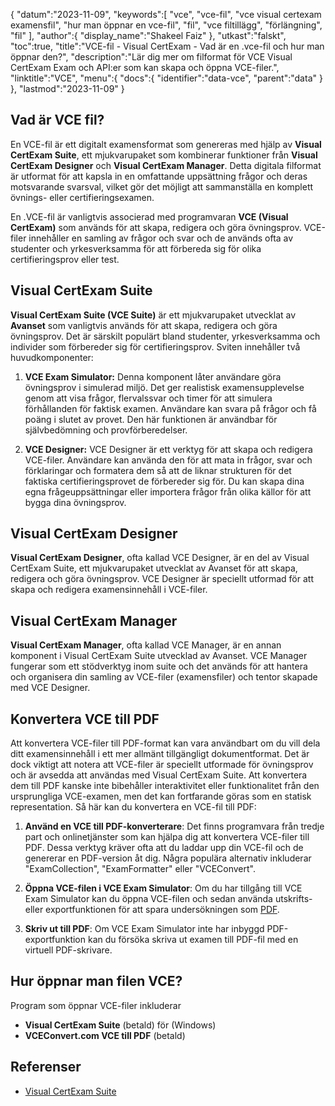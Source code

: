 {
"datum":"2023-11-09",
   "keywords":[
"vce",
"vce-fil",
"vce visual certexam examensfil",
"hur man öppnar en vce-fil",
"fil",
"vce filtillägg",
"förlängning",
"fil"
],
   "author":{
"display_name":"Shakeel Faiz"
},
"utkast":"falskt",
"toc":true,
"title":"VCE-fil - Visual CertExam - Vad är en .vce-fil och hur man öppnar den?",
   "description":"Lär dig mer om filformat för VCE Visual CertExam Exam och API:er som kan skapa och öppna VCE-filer.",
"linktitle":"VCE",
   "menu":{
      "docs":{
         "identifier":"data-vce",
         "parent":"data"
}
},
"lastmod":"2023-11-09"
}

## Vad är VCE fil?

En VCE-fil är ett digitalt examensformat som genereras med hjälp av **Visual CertExam Suite**, ett mjukvarupaket som kombinerar funktioner från **Visual CertExam Designer** och **Visual CertExam Manager**. Detta digitala filformat är utformat för att kapsla in en omfattande uppsättning frågor och deras motsvarande svarsval, vilket gör det möjligt att sammanställa en komplett övnings- eller certifieringsexamen.

En .VCE-fil är vanligtvis associerad med programvaran **VCE (Visual CertExam)** som används för att skapa, redigera och göra övningsprov. VCE-filer innehåller en samling av frågor och svar och de används ofta av studenter och yrkesverksamma för att förbereda sig för olika certifieringsprov eller test.

## Visual CertExam Suite

**Visual CertExam Suite (VCE Suite)** är ett mjukvarupaket utvecklat av **Avanset** som vanligtvis används för att skapa, redigera och göra övningsprov. Det är särskilt populärt bland studenter, yrkesverksamma och individer som förbereder sig för certifieringsprov. Sviten innehåller två huvudkomponenter:

1. **VCE Exam Simulator:** Denna komponent låter användare göra övningsprov i simulerad miljö. Det ger realistisk examensupplevelse genom att visa frågor, flervalssvar och timer för att simulera förhållanden för faktisk examen. Användare kan svara på frågor och få poäng i slutet av provet. Den här funktionen är användbar för självbedömning och provförberedelser.
    


2. **VCE Designer:** VCE Designer är ett verktyg för att skapa och redigera VCE-filer. Användare kan använda den för att mata in frågor, svar och förklaringar och formatera dem så att de liknar strukturen för det faktiska certifieringsprovet de förbereder sig för. Du kan skapa dina egna frågeuppsättningar eller importera frågor från olika källor för att bygga dina övningsprov.

## Visual CertExam Designer

**Visual CertExam Designer**, ofta kallad VCE Designer, är en del av Visual CertExam Suite, ett mjukvarupaket utvecklat av Avanset för att skapa, redigera och göra övningsprov. VCE Designer är speciellt utformad för att skapa och redigera examensinnehåll i VCE-filer.

## Visual CertExam Manager

**Visual CertExam Manager**, ofta kallad VCE Manager, är en annan komponent i Visual CertExam Suite utvecklad av Avanset. VCE Manager fungerar som ett stödverktyg inom suite och det används för att hantera och organisera din samling av VCE-filer (examensfiler) och tentor skapade med VCE Designer.

## Konvertera VCE till PDF

Att konvertera VCE-filer till PDF-format kan vara användbart om du vill dela ditt examensinnehåll i ett mer allmänt tillgängligt dokumentformat. Det är dock viktigt att notera att VCE-filer är speciellt utformade för övningsprov och är avsedda att användas med Visual CertExam Suite. Att konvertera dem till PDF kanske inte bibehåller interaktivitet eller funktionalitet från den ursprungliga VCE-examen, men det kan fortfarande göras som en statisk representation. Så här kan du konvertera en VCE-fil till PDF:

1. **Använd en VCE till PDF-konverterare**: Det finns programvara från tredje part och onlinetjänster som kan hjälpa dig att konvertera VCE-filer till PDF. Dessa verktyg kräver ofta att du laddar upp din VCE-fil och de genererar en PDF-version åt dig. Några populära alternativ inkluderar "ExamCollection", "ExamFormatter" eller "VCEConvert".
    


2. **Öppna VCE-filen i VCE Exam Simulator**: Om du har tillgång till VCE Exam Simulator kan du öppna VCE-filen och sedan använda utskrifts- eller exportfunktionen för att spara undersökningen som [PDF](/sv/pdf/).

3. **Skriv ut till PDF**: Om VCE Exam Simulator inte har inbyggd PDF-exportfunktion kan du försöka skriva ut examen till PDF-fil med en virtuell PDF-skrivare.

## Hur öppnar man filen VCE?

Program som öppnar VCE-filer inkluderar

- **Visual CertExam Suite** (betald) för (Windows)
- **VCEConvert.com VCE till PDF** (betald)

## Referenser
* [Visual CertExam Suite](https://www.avanset.com/products/visual-certexam-suite.html)

